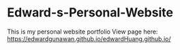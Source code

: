 # Edward-s-Personal-Website
This is my personal website portfolio
View page here: https://edwardgunawan.github.io/edwardHuang.github.io/
